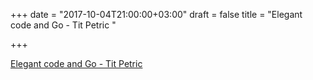 +++
date = "2017-10-04T21:00:00+03:00"
draft = false
title = "Elegant code and Go - Tit Petric  "

+++

<p><a href="https://scene-si.org/2017/10/04/elegant-code-and-go/">Elegant code and Go - Tit Petric  </a></p>
